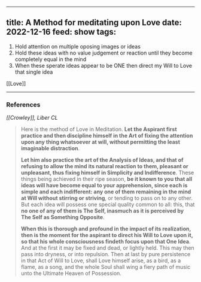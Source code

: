 
---
title: A Method for meditating upon Love
date: 2022-12-16
feed: show
tags:
---

1.  Hold attention on multiple  oposing images or ideas 
2.  Hold these ideas with no value judgement or reaction until they become completely equal in the mind
3.  When these sperate ideas appear to be ONE then direct my Will to Love that single idea

[[Love]]
___
### References
_[[Crowley]], Liber CL_
> Here is the method of Love in Meditation. **Let the Aspirant first practice and then discipline himself in the Art of fixing the attention upon any thing whatsoever at will, without permitting the least imaginable distraction**.
> 
> **Let him also practice the art of the Analysis of Ideas, and that of refusing to allow the mind its natural reaction to them, pleasant or unpleasant, thus fixing himself in Simplicity and Indifference**. These things being achieved in their ripe season, **be it known to you that all ideas will have become equal to your apprehension, since each is simple and each indifferent: any one of them remaining in the mind at Will without stirring or striving**, or tending to pass on to any other. But each idea will possess one special quality common to all: this, that **no one of any of them is The Self, inasmuch as it is perceived by The Self as Something Opposite**.
> 
> **When this is thorough and profound in the impact of its realization, then is the moment for the aspirant to direct his Will to Love upon it, so that his whole consciousness findeth focus upon that One Idea**. And at the first it may be fixed and dead, or lightly held. This may then pass into dryness, or into repulsion. Then at last by pure persistence in that Act of Will to Love, shall Love himself arise, as a bird, as a flame, as a song, and the whole Soul shall wing a fiery path of music unto the Ultimate Heaven of Possession.

